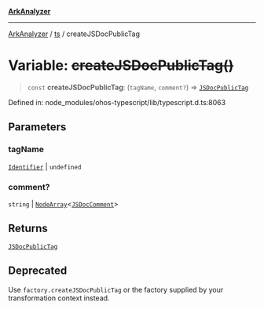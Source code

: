 [**ArkAnalyzer**](../../../../README.md)

***

[ArkAnalyzer](../../../../globals.md) / [ts](../README.md) / createJSDocPublicTag

# Variable: ~~createJSDocPublicTag()~~

> `const` **createJSDocPublicTag**: (`tagName`, `comment?`) => [`JSDocPublicTag`](../interfaces/JSDocPublicTag.md)

Defined in: node\_modules/ohos-typescript/lib/typescript.d.ts:8063

## Parameters

### tagName

[`Identifier`](../interfaces/Identifier.md) | `undefined`

### comment?

`string` | [`NodeArray`](../interfaces/NodeArray.md)\<[`JSDocComment`](../type-aliases/JSDocComment.md)\>

## Returns

[`JSDocPublicTag`](../interfaces/JSDocPublicTag.md)

## Deprecated

Use `factory.createJSDocPublicTag` or the factory supplied by your transformation context instead.
